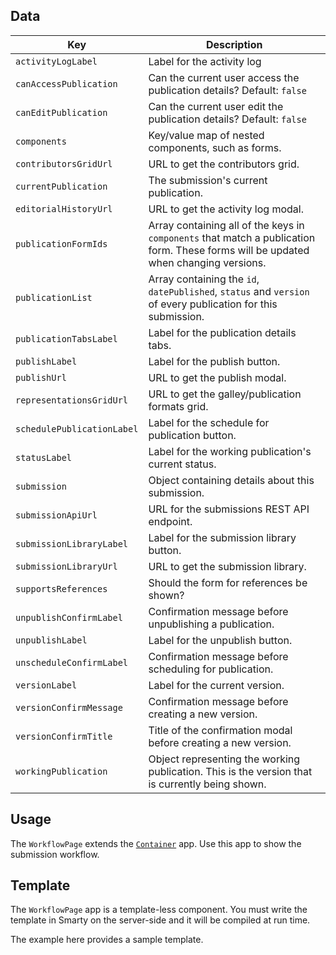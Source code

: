## Data

| Key | Description |
| --- | --- |
| `activityLogLabel` | Label for the activity log |
| `canAccessPublication` | Can the current user access the publication details? Default: `false` |
| `canEditPublication` | Can the current user edit the publication details? Default: `false` |
| `components` | Key/value map of nested components, such as forms. |
| `contributorsGridUrl` | URL to get the contributors grid. |
| `currentPublication` | The submission's current publication. |
| `editorialHistoryUrl` | URL to get the activity log modal. |
| `publicationFormIds` | Array containing all of the keys in `components` that match a publication form. These forms will be updated when changing versions.  |
| `publicationList` | Array containing the `id`, `datePublished`, `status` and `version` of every publication for this submission. |
| `publicationTabsLabel` | Label for the publication details tabs. |
| `publishLabel` | Label for the publish button. |
| `publishUrl` | URL to get the publish modal. |
| `representationsGridUrl` | URL to get the galley/publication formats grid. |
| `schedulePublicationLabel` | Label for the schedule for publication button. |
| `statusLabel` | Label for the working publication's current status. |
| `submission` | Object containing details about this submission. |
| `submissionApiUrl` | URL for the submissions REST API endpoint. |
| `submissionLibraryLabel` | Label for the submission library button. |
| `submissionLibraryUrl` | URL to get the submission library. |
| `supportsReferences` | Should the form for references be shown? |
| `unpublishConfirmLabel` | Confirmation message before unpublishing a publication. |
| `unpublishLabel` | Label for the unpublish button. |
| `unscheduleConfirmLabel` | Confirmation message before scheduling for publication. |
| `versionLabel` | Label for the current version. |
| `versionConfirmMessage` | Confirmation message before creating a new version. |
| `versionConfirmTitle` | Title of the confirmation modal before creating a new version. |
| `workingPublication` | Object representing the working publication. This is the version that is currently being shown. |

## Usage

The `WorkflowPage` extends the [`Container`](/#/pages/container) app. Use this app to show the submission workflow.

## Template

The `WorkflowPage` app is a template-less component. You must write the template in Smarty on the server-side and it will be compiled at run time.

The example here provides a sample template.
